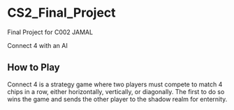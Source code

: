 # CS2_Final_Project
Final Project for C002 JAMAL 

Connect 4 with an AI

<h2>  
  How to Play
</h2>

Connect 4 is a strategy game where two players must compete to match 4 chips in a row, either horizontally, vertically, or      diagonally.
The first to do so wins the game and sends the other player to the shadow realm for enternity. 
